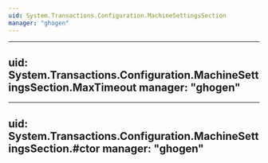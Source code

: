 ```yaml
---
uid: System.Transactions.Configuration.MachineSettingsSection
manager: "ghogen"
---
```


---
uid: System.Transactions.Configuration.MachineSettingsSection.MaxTimeout
manager: "ghogen"
---

---
uid: System.Transactions.Configuration.MachineSettingsSection.#ctor
manager: "ghogen"
---
